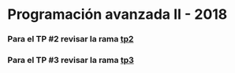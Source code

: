 # Programación avanzada II - 2018

### Para el TP #2 revisar la rama [tp2](https://github.com/FRMDP/2018/tree/tp2)

### Para el TP #3 revisar la rama [tp3](https://github.com/FRMDP/2018/tree/tp3)
